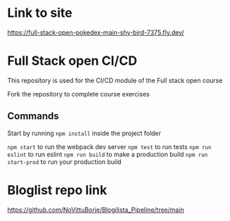 # Link to site

https://full-stack-open-pokedex-main-shy-bird-7375.fly.dev/

# Full Stack open CI/CD

This repository is used for the CI/CD module of the Full stack open course

Fork the repository to complete course exercises

## Commands

Start by running `npm install` inside the project folder

`npm start` to run the webpack dev server
`npm test` to run tests
`npm run eslint` to run eslint
`npm run build` to make a production build
`npm run start-prod` to run your production build

# Bloglist repo link

https://github.com/NoVittuBorje/Blogilista_Pipeline/tree/main
